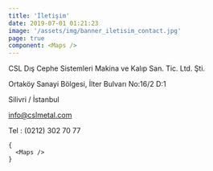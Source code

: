 ```yaml
---
title: 'İletişim'
date: 2019-07-01 01:21:23
image: '/assets/img/banner_iletisim_contact.jpg'
page: true
component: <Maps />
---
```


CSL Dış Cephe Sistemleri Makina ve Kalıp San. Tic. Ltd. Şti.


Ortaköy Sanayi Bölgesi, İlter Bulvarı No:16/2 D:1


Silivri / İstanbul


info@cslmetal.com


Tel : (0212) 302 70 77

```
{
  <Maps />
}
```
